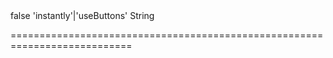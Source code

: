 <!--merge--><!--/merge-->
<!--hidden-->false<!--/hidden-->
<!--acceptValues-->'instantly'|'useButtons'<!--/acceptValues-->
<!--type-->String<!--/type-->
===========================================================================
